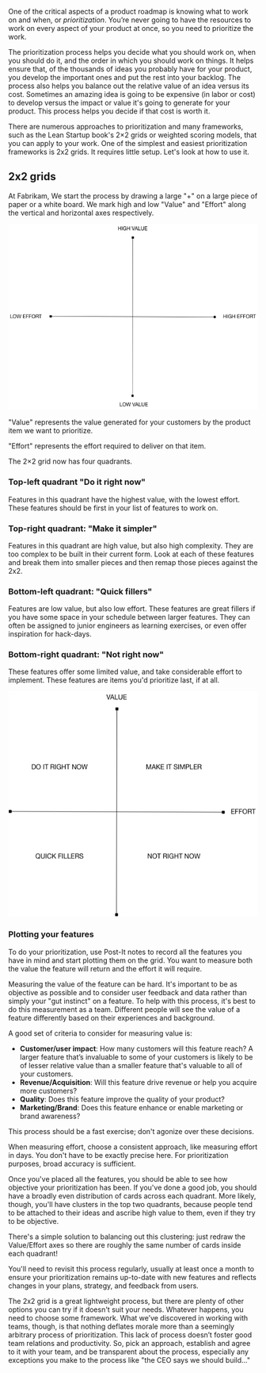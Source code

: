 One of the critical aspects of a product roadmap is knowing what to work on and when, or *prioritization*. You’re never going to have the resources to work on every aspect of your product at once, so you need to prioritize the work.

The prioritization process helps you decide what you should work on, when you should do it, and the order in which you should work on things. It helps ensure that, of the thousands of ideas you probably have for your product, you develop the important ones and put the rest into your backlog. The process also helps you balance out the relative value of an idea versus its cost. Sometimes an amazing idea is going to be expensive (in labor or cost) to develop versus the impact or value it's going to generate for your product. This process helps you decide if that cost is worth it.

There are numerous approaches to prioritization and many frameworks, such as the Lean Startup book's 2×2 grids or weighted scoring models, that you can apply to your work. One of the simplest and easiest prioritization frameworks is 2x2 grids. It requires little setup. Let's look at how to use it.

## 2x2 grids

At Fabrikam, We start the process by drawing a large "+" on a large piece of paper or a white board. We mark high and low "Value" and "Effort" along the vertical and horizontal axes respectively.

![Diagram of the 2x2 Matrix.](../media/2x2.png)

"Value" represents the value generated for your customers by the product item we want to prioritize.

"Effort" represents the effort required to deliver on that item.

The 2×2 grid now has four quadrants.

### Top-left quadrant "Do it right now"

Features in this quadrant have the highest value, with the lowest effort. These features should be first in your list of features to work on.

### Top-right quadrant: "Make it simpler"

Features in this quadrant are high value, but also high complexity. They are too complex to be built in their current form. Look at each of these features and break them into smaller pieces and then remap those pieces against the 2x2.

### Bottom-left quadrant: "Quick fillers"

Features are low value, but also low effort. These features are great fillers if you have some space in your schedule between larger features. They can often be assigned to junior engineers as learning exercises, or even offer inspiration for hack-days.

### Bottom-right quadrant: "Not right now"

These features offer some limited value, and take considerable effort to implement. These features are items you'd prioritize last, if at all.

![The 2x2 Matrix quadrants.](../media/2x2-quad.png)

### Plotting your features

To do your prioritization, use Post-It notes to record all the features you have in mind and start plotting them on the grid. You want to measure both the value the feature will return and the effort it will require.

Measuring the value of the feature can be hard. It's important to be as objective as possible and to consider user feedback and data rather than simply your "gut instinct" on a feature. To help with this process, it's best to do this measurement as a team. Different people will see the value of a feature differently based on their experiences and background.

A good set of criteria to consider for measuring value is:

* **Customer/user impact**: How many customers will this feature reach? A larger feature that’s invaluable to some of your customers is likely to be of lesser relative value than a smaller feature that's valuable to all of your customers.
* **Revenue/Acquisition**: Will this feature drive revenue or help you acquire more customers?
* **Quality**: Does this feature improve the quality of your product?
* **Marketing/Brand**: Does this feature enhance or enable marketing or brand awareness?

This process should be a fast exercise; don't agonize over these decisions.

When measuring effort, choose a consistent approach, like measuring effort in days. You don't have to be exactly precise here. For prioritization purposes, broad accuracy is sufficient.

Once you've placed all the features, you should be able to see how objective your prioritization has been. If you've done a good job, you should have a broadly even distribution of cards across each quadrant. More likely, though, you'll have clusters in the top two quadrants, because people tend to be attached to their ideas and ascribe high value to them, even if they try to be objective.

There's a simple solution to balancing out this clustering: just redraw the Value/Effort axes so there are roughly the same number of cards inside each quadrant!

You'll need to revisit this process regularly, usually at least once a month to ensure your prioritization remains up-to-date with new features and reflects changes in your plans, strategy, and feedback from users.

The 2x2 grid is a great lightweight process, but there are plenty of other options you can try if it doesn't suit your needs. Whatever happens, you need to choose some framework. What we’ve discovered in working with teams, though, is that nothing deflates morale more than a seemingly arbitrary process of prioritization. This lack of process doesn’t foster good team relations and productivity. So, pick an approach, establish and agree to it with your team, and be transparent about the process, especially any exceptions you make to the process like "the CEO says we should build..."
